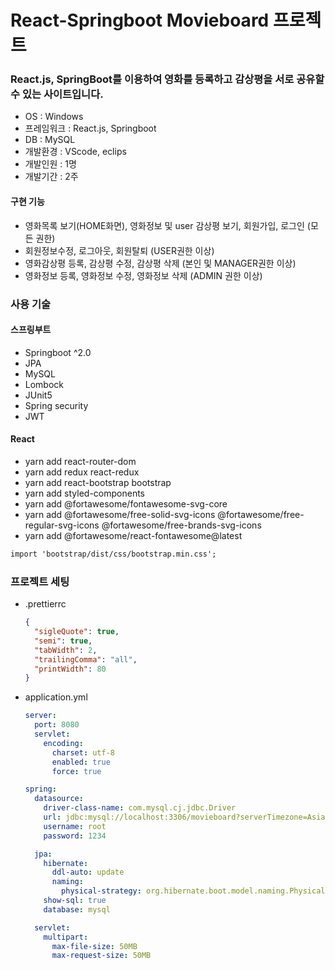 # React-Springboot Movieboard 프로젝트

### React.js, SpringBoot를 이용하여 영화를 등록하고 감상평을 서로 공유할 수 있는 사이트입니다.

- OS : Windows
- 프레임워크 : React.js, Springboot
- DB : MySQL
- 개발환경 : VScode, eclips
- 개발인원 : 1명
- 개발기간 : 2주

#### 구현 기능

- 영화목록 보기(HOME화면), 영화정보 및 user 감상평 보기, 회원가입, 로그인 (모든 권한)
- 회원정보수정, 로그아웃, 회원탈퇴 (USER권한 이상)
- 영화감상평 등록, 감상평 수정, 감상평 삭제 (본인 및 MANAGER권한 이상)
- 영화정보 등록, 영화정보 수정, 영화정보 삭제 (ADMIN 권한 이상)

### 사용 기술

#### 스프링부트

- Springboot ^2.0
- JPA
- MySQL
- Lombock
- JUnit5
- Spring security
- JWT

#### React

- yarn add react-router-dom
- yarn add redux react-redux
- yarn add react-bootstrap bootstrap
- yarn add styled-components
- yarn add @fortawesome/fontawesome-svg-core
- yarn add @fortawesome/free-solid-svg-icons @fortawesome/free-regular-svg-icons @fortawesome/free-brands-svg-icons
- yarn add @fortawesome/react-fontawesome@latest

```txt
import 'bootstrap/dist/css/bootstrap.min.css';
```

### 프로젝트 세팅

- .prettierrc

  ```json
  {
    "sigleQuote": true,
    "semi": true,
    "tabWidth": 2,
    "trailingComma": "all",
    "printWidth": 80
  }
  ```

- application.yml

  ```yml
  server:
    port: 8080
    servlet:
      encoding:
        charset: utf-8
        enabled: true
        force: true

  spring:
    datasource:
      driver-class-name: com.mysql.cj.jdbc.Driver
      url: jdbc:mysql://localhost:3306/movieboard?serverTimezone=Asia/Seoul&&useSSL=false
      username: root
      password: 1234

    jpa:
      hibernate:
        ddl-auto: update
        naming:
          physical-strategy: org.hibernate.boot.model.naming.PhysicalNamingStrategyStandardImpl
      show-sql: true
      database: mysql

    servlet:
      multipart:
        max-file-size: 50MB
        max-request-size: 50MB
  ```
